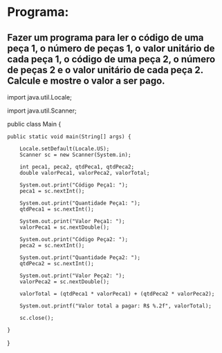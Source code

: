 # Programa:

## Fazer um programa para ler o código de uma peça 1, o número de peças 1, o valor unitário de cada peça 1, o código de uma peça 2, o número de peças 2 e o valor unitário de cada peça 2. Calcule e mostre o valor a ser pago.

import java.util.Locale;

import java.util.Scanner;

public class Main {

	public static void main(String[] args) {
		
		Locale.setDefault(Locale.US);
		Scanner sc = new Scanner(System.in);
		
		int peca1, peca2, qtdPeca1, qtdPeca2;
		double valorPeca1, valorPeca2, valorTotal;
		
		System.out.print("Código Peça1: ");
		peca1 = sc.nextInt();
		
		System.out.print("Quantidade Peça1: ");
		qtdPeca1 = sc.nextInt();
		
		System.out.print("Valor Peça1: ");
		valorPeca1 = sc.nextDouble();
		
		System.out.print("Código Peça2: ");
		peca2 = sc.nextInt();
		
		System.out.print("Quantidade Peça2: ");
		qtdPeca2 = sc.nextInt();
		
		System.out.print("Valor Peça2: ");
		valorPeca2 = sc.nextDouble();
		
		valorTotal = (qtdPeca1 * valorPeca1) + (qtdPeca2 * valorPeca2);
		
		System.out.printf("Valor total a pagar: R$ %.2f", valorTotal);
		
		sc.close();

	}

}
